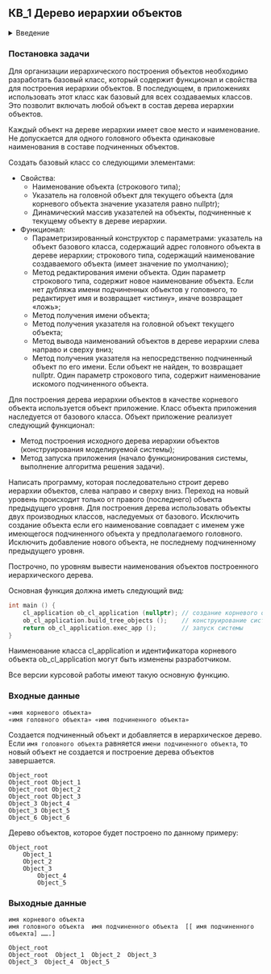 ## КВ_1 Дерево иерархии объектов
<details>
<summary>Введение</summary>
 
Структура связей объектов (элементов) в рамках любой реальной системы имеет древовидную форму. Для моделирования работы системы необходимо аналогично строить древовидную иерархию виртуальных объектов. При этом, необходимо обеспечить, чтобы любой пользовательский объект, созданный в рамках реализации программы, располагался на дереве иерархии объектов.

Дерево иерархии объектов формируется согласно описанию архитектуры системы (древовидного графа) и реализует взаимосвязи между объектами. Объекты в составе иерархии объектов создаются на базе пользовательских классов, определенных на этапе описания метода.

В рамках первого задания реализуется построение иерархии объектов. Так как, на дереве надо расположить все объекты, созданные на базе пользовательских классов, то естественно создать определенный базовый класс, в котором реализовать такую возможность. А далее, все пользовательские классы наследовать от данного базового класса.
Назовем базовый класс cl_base. Он должен содержать свойства для описания древовидного графа. В древовидном графе вершине соответствует объект определенного пользовательского класса. Ребра задаются посредством свойств объекта. Первое свойство должен содержать информацию относительно головного объекта (головной вершины), а второе свойство информацию относительно подчиненных объектов.

Так как дерево иерархии объектов отображает схему их взаимосвязи, то в качестве информации о связанном объекте оптимально использовать адрес данного объекта. Тогда свойства в описании базового класса можно определить следующим образом:

```c++
cl_base * p_head_object;                    // Указатель на головной объект
vector < cl_base * > subordinate_objects;   // Указатели на подчиненных объектов
```

Исходя из требования, что все пользовательские объекты должны быть расположены на дереве иерархии, то естественно алгоритм привязки к дереву реализовать в конструкторе базового класса. Такой подход обеспечит, что все объекты с момента создания будут располагается на дереве иерархии.
Определим еще требования:

1. Каждый объект должен иметь свое наименование в виде текстовой строки.
2. Подчиненные данному головному объекту объекты должны иметь уникальные наименования.
3. Так как у корневого объекта нет головного, его свойство p_head_object имеет значение нулевого указателя nullptr.

Свойство наименования объекта в описании базового класса определим следующим образом:

```c++
string    s_object_name;  // Наименование объекта
```

Для реализации привязки нового созданного объекта к дереву иерархии объектов определим параметризированный конструктор для базового класса. Конструктору надо будет передать указатель на головной объект и наименование нового объекта. Для второго параметра можно определить значение по умолчанию. Тогда прототип заголовка конструктора будет иметь следующий вид:

```c++
cl_base ( cl_base * p_head_object, string s_object_name = "Base_object" );
```

К свойствам указателя на головной объект и к наименованию объекта сразу можно присвоить значения параметров. Если значения адреса головного объекта не нулевой указатель, головному объекту надо сообщить, что у него появился новый подчиненный. Это можно сделать посредством добавления указателя текущего (нового созданного) объекта в состав указателей на подчиненные объекты. Тогда алгоритм, реализованный в конструкторе, будет иметь следующий вид:

```c++
this -> p_head_object = p_head_object;    // Указатель на головной объект
this -> s_object_name = s_object_name;    // Наименование объекта
if (p_head_object) {
    p_head_object -> subordinate_objects.push_back ( this ); // добавление в состав подчиненных головного объекта
}
```

Любое техническое изделие (система), сперва собирается и потом запускается для функционирования. Это естественно. Мы уже отметили, что система является объектом. Согласно жизненного цикла объекта, его первоначально надо сконструировать, а после этого запустить для функционирования. При реализации программы как системы, надо реализовать эти два этапа жизненного цикла. Для определенности, желательно первоначальную реализацию этих этапов строго выделить. Конструктивно поступим следующим образом. Введем понятие объекта приложение. Этот объект будет являться корневым в дереве иерархии объектов системы. Назовем класс этого объекта cl_application. В классе данного объекта определим два метода:

1. Метод реализующий алгоритм первоначального построения дерева иерархии объектов (метод конструирования системы).
2. Метод запуска системы, реализующий основной алгоритм функционирования системы.

Тогда алгоритм основной функции программы будет иметь стандартный вид:

```c++
int main () {
     cl_application  ob_cl_application ( nullptr );  // создание объекта приложение
     ob_cl_application.build_tree_objects ( );        // конструирование системы,
     return ob_cl_application.exec_app ( );          // запуск системы
}
```

</details>

### Постановка задачи
Для организации иерархического построения объектов необходимо разработать базовый класс, который содержит функционал и свойства для построения иерархии объектов. В последующем, в приложениях использовать этот класс как базовый для всех создаваемых классов. Это позволит включать любой объект в состав дерева иерархии объектов.

Каждый объект на дереве иерархии имеет свое место и наименование. Не допускается для одного головного объекта одинаковые наименования в составе подчиненных объектов.

Создать базовый класс со следующими элементами:
- Свойства:
  - Наименование объекта (строкового типа);
  - Указатель на головной объект для текущего объекта (для корневого объекта значение указателя равно nullptr);
  - Динамический массив указателей на объекты, подчиненные к текущему объекту в дереве иерархии.
- Функционал:
  - Параметризированный конструктор с параметрами: указатель на объект базового класса, содержащий адрес головного объекта в дереве иерархии; строкового типа, содержащий наименование создаваемого объекта (имеет значение по умолчанию);
  - Метод редактирования имени объекта. Один параметр строкового типа, содержит новое наименование объекта. Если нет дубляжа имени подчиненных объектов у головного, то редактирует имя и возвращает «истину», иначе возвращает «ложь»;
  - Метод получения имени объекта;
  - Метод получения указателя на головной объект текущего объекта;
  - Метод вывода наименований объектов в дереве иерархии слева направо и сверху вниз;
  - Метод получения указателя на непосредственно подчиненный объект по его имени. Если объект не найден, то возвращает nullptr. Один параметр строкового типа, содержит наименование искомого подчиненного объекта.

Для построения дерева иерархии объектов в качестве корневого объекта используется объект приложение. Класс объекта приложения наследуется от базового класса. Объект приложение реализует следующий функционал:
- Метод построения исходного дерева иерархии объектов (конструирования моделируемой системы);
- Метод запуска приложения (начало функционирования системы, выполнение алгоритма решения задачи).

Написать программу, которая последовательно строит дерево иерархии объектов, слева направо и сверху вниз. Переход на новый уровень происходит только от правого (последнего) объекта предыдущего уровня. Для построения дерева использовать объекты двух производных классов, наследуемых от базового. Исключить создание объекта если его наименование совпадает с именем уже имеющегося подчиненного объекта у предполагаемого головного. Исключить добавление нового объекта, не последнему подчиненному предыдущего уровня.

Построчно, по уровням вывести наименования объектов построенного иерархического дерева.

Основная функция должна иметь следующий вид:

```c++
int main () {
    cl_application ob_cl_application (nullptr); // создание корневого объекта
    ob_cl_application.build_tree_objects ();    // конструирование системы, построение дерева объектов
    return ob_cl_application.exec_app ();       // запуск системы
}
```

Наименование класса cl_application и идентификатора корневого объекта ob_cl_application могут быть изменены разработчиком.

Все версии курсовой работы имеют такую основную функцию.

### Входные данные
```
«имя корневого объекта»
«имя головного объекта» «имя подчиненного объекта»
```

Создается подчиненный объект и добавляется в иерархическое дерево. Если `имя головного объекта` равняется `имени подчиненного объекта`, то новый объект не создается и построение дерева объектов завершается.

```
Object_root
Object_root Object_1
Object_root Object_2
Object_root Object_3
Object_3 Object_4
Object_3 Object_5
Object_6 Object_6
```

Дерево объектов, которое будет построено по данному примеру:
```
Object_root
    Object_1
    Object_2
    Object_3
        Object_4
        Object_5
```

### Выходные данные
```
имя корневого объекта
имя головного объекта  имя подчиненного объекта  [[ имя подчиненного объекта] …….]
```

```
Object_root
Object_root  Object_1  Object_2  Object_3
Object_3  Object_4  Object_5
```
 
